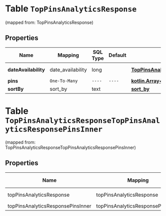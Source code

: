 
# Table `TopPinsAnalyticsResponse`
(mapped from: TopPinsAnalyticsResponse)

## Properties
Name | Mapping | SQL Type | Default | Type | Description | Notes
---- | ------- | -------- | ------- | ---- | ----------- | -----
**dateAvailability** | date_availability | long |  | [**TopPinsAnalyticsResponseDateAvailability**](TopPinsAnalyticsResponseDateAvailability.md) |  |  [optional] [foreignkey]
**pins** | `One-To-Many` | `----` | `----`  | [**kotlin.Array&lt;TopPinsAnalyticsResponsePinsInner&gt;**](TopPinsAnalyticsResponsePinsInner.md) |  |  [optional]
**sortBy** | sort_by | text |  | [**sort_by**](#SortBy) |  |  [optional]



# **Table `TopPinsAnalyticsResponseTopPinsAnalyticsResponsePinsInner`**
(mapped from: TopPinsAnalyticsResponseTopPinsAnalyticsResponsePinsInner)

## Properties
Name | Mapping | SQL Type | Default | Type | Description | Notes
---- | ------- | -------- | ------- | ---- | ----------- | -----
topPinsAnalyticsResponse | topPinsAnalyticsResponse | long | | kotlin.Long | Primary Key | *one*
topPinsAnalyticsResponsePinsInner | topPinsAnalyticsResponsePinsInner | long | | kotlin.Long | Foreign Key | *many*




